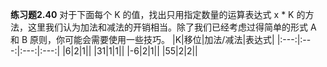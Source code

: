 **练习题2.40** 对于下面每个 K 的值，找出只用指定数量的运算表达式 x * K 的方法，这里我们认为加法和减法的开销相当。除了我们已经考虑过得简单的形式 A 和 B 原则，你可能会需要使用一些技巧。
|K|移位|加法/减法|表达式|
|:---:|:---:|:---:|:---:|
|6|2|1||
|31|1|1||
|-6|2|1||
|55|2|2||
